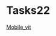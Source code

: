 # Tasks22
[Mobile_vit](https://www.google.com/search?sxsrf=ALiCzsZHn4zoizRa3FxbarzJsWISJvjIzw:1672170306326&q=bbc+appreciate+meaning+in+gmail&spell=1&sa=X&ved=2ahUKEwj25_Lox5r8AhWwTqQEHUFkAiAQBSgAegQICRAB&biw=1707&bih=781&dpr=0.8)
